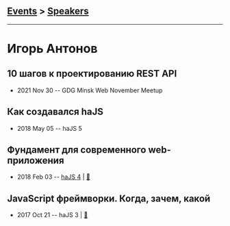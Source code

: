 ## [Events](../README.md) > [Speakers](../speakers.md)
---

# Игорь Антонов

## 10 шагов к проектированию REST API
- 2021 Nov 30 -- GDG Minsk Web November Meetup    
## Как создавался haJS
- 2018 May 05 -- haJS 5    
## Фундамент для современного web-приложения
- 2018 Feb 03 -- [haJS 4](https://www.youtube.com/watch?v=X4YAbtBrPvM&t=4972s)  | [:notebook:](https://hajs.ru/pres/2018-02-03/how-to-do-it-now.pdf)  
## JavaScript фреймворки. Когда, зачем, какой
- 2017 Oct 21 -- haJS 3  | [:notebook:](https://hajs.ru/pres/2017-10-21/frameworks.pdf#hajs)  

